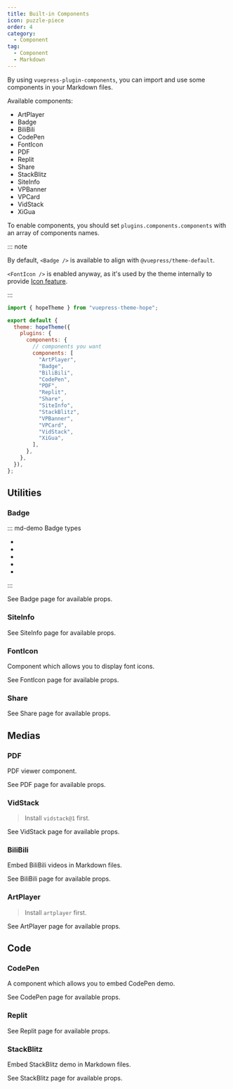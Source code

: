 ```yaml
---
title: Built-in Components
icon: puzzle-piece
order: 4
category:
  - Component
tag:
  - Component
  - Markdown
---
```


By using `vuepress-plugin-components`, you can import and use some components in your Markdown files.

Available components:

- ArtPlayer
- Badge
- BiliBili
- CodePen
- FontIcon
- PDF
- Replit
- Share
- StackBlitz
- SiteInfo
- VPBanner
- VPCard
- VidStack
- XiGua

To enable components, you should set `plugins.components.components` with an array of components names.

<!-- more -->

::: note

By default, `<Badge />` is available to align with `@vuepress/theme-default`.

`<FontIcon />` is enabled anyway, as it's used by the theme internally to provide [Icon feature](../interface/icon.md).

:::

```js {8-22} title=".vuepress/config.js"
import { hopeTheme } from "vuepress-theme-hope";

export default {
  theme: hopeTheme({
    plugins: {
      components: {
        // components you want
        components: [
          "ArtPlayer",
          "Badge",
          "BiliBili",
          "CodePen",
          "PDF",
          "Replit",
          "Share",
          "SiteInfo",
          "StackBlitz",
          "VPBanner",
          "VPCard",
          "VidStack",
          "XiGua",
        ],
      },
    },
  }),
};
```

## Utilities

### Badge

::: md-demo Badge types

- <Badge text="tip" type="tip" vertical="middle" />
- <Badge text="warning" type="warning" vertical="middle" />
- <Badge text="danger" type="danger" vertical="middle" />
- <Badge text="info" type="info" vertical="middle" />
- <Badge text="note" type="note" vertical="middle" />

:::

See <ProjectLink name="components" path="/guide/utilities/badge.html">Badge</ProjectLink> page for available props.

### SiteInfo

<!-- @include: @components/guide/content/site-info.md#demo -->

See <ProjectLink name="components" path="/guide/content/site-info.html">SiteInfo</ProjectLink> page for available props.

### FontIcon

Component which allows you to display font icons.

<!-- @include: @components/guide/utilities/font-icon.md#demo -->

See <ProjectLink name="components" path="/guide/utilities/font-icon.html">FontIcon</ProjectLink> page for available props.

### Share

<!-- @include: @components/guide/utilities/share.md#demo -->

See <ProjectLink name="components" path="/guide/utilities/share.html">Share</ProjectLink> page for available props.

## Medias

### PDF

PDF viewer component.

<!-- @include: @components/guide/media/p-d-f.md#demo -->

See <ProjectLink name="components" path="/guide/media/p-d-f.html">PDF</ProjectLink> page for available props.

### VidStack

> Install `vidstack@1` first.

<!-- @include: @components/guide/media/vid-stack.md#demo -->

See <ProjectLink name="components" path="/guide/media/vid-stack.html">VidStack</ProjectLink> page for available props.

### BiliBili

Embed BiliBili videos in Markdown files.

<!-- @include: @components/guide/media/bili-bili.md#demo -->

See <ProjectLink name="components" path="/guide/media/bili-bili.html">BiliBili</ProjectLink> page for available props.

### ArtPlayer

> Install `artplayer` first.

<!-- @include: @components/guide/media/art-player.md#demo -->

See <ProjectLink name="components" path="/guide/media/art-player.html">ArtPlayer</ProjectLink> page for available props.

## Code

### CodePen

A component which allows you to embed CodePen demo.

<!-- @include: @components/guide/code/code-pen.md#demo -->

See <ProjectLink name="components" path="/guide/code/code-pen.html">CodePen</ProjectLink> page for available props.

### Replit

<!-- @include: @components/guide/code/repl-it.md#demo -->

See <ProjectLink name="components" path="/guide/code/repl-it.html">Replit</ProjectLink> page for available props.

### StackBlitz

Embed StackBlitz demo in Markdown files.

<!-- @include: @components/guide/code/stack-blitz.md#demo -->

See <ProjectLink name="components" path="/guide/code/stack-blitz.html">StackBlitz</ProjectLink> page for available props.
